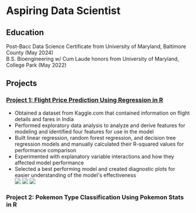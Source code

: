 # Aspiring Data Scientist

## Education
Post-Bacc Data Science Certificate from University of Maryland, Baltimore County (May 2024)<br>
B.S. Bioengineering w/ Cum Laude honors from University of Maryland, College Park (May 2022)

## Projects
### [Project 1: Flight Price Prediction Using Regression in R](https://cwdwiggins.github.io/Flight-Price-Project/)
- Obtained a dataset from Kaggle.com that contained information on flight details and fares in India
- Performed exploratory data analysis to analyze and derive features for modeling and identified four features for use in the model
- Built linear regression, random forest regression, and decision tree regression models and manually calculated their R-squared values for performance comparison
- Experimented with explanatory variable interactions and how they affected model performance
- Selected a best performing model and created diagnostic plots for easier understanding of the model's effectiveness  <br>
![](/images/Boxplot_of_flight_route_and_respective_airlines_with_prices.png)
![](/images/Decision_tree_model.png)
![](/images/Diagnostic_plots.png)

### Project 2: Pokemon Type Classification Using Pokemon Stats in R


